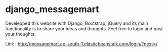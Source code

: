 # django_messagemart
Develeoped this website with Django, Bootstrap, jQuery and its main functionality is to share your ideas and thoughts.
Feel free to login and post your thoughts.

Link : http://messagemart.ap-south-1.elasticbeanstalk.com/login/?next=/
